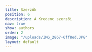 ```yaml
---
title: Szerzők
position: 6
description: A Kredenc szerzői
nav: true
show: authors
order: 2
image: "/uploads/IMG_2867-6ff8ed.JPG"
layout: default
---
```


